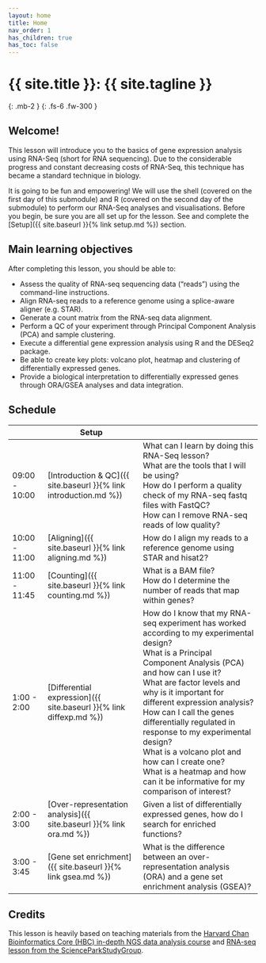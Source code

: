 ```yaml
---
layout: home
title: Home
nav_order: 1
has_children: true
has_toc: false
---
```


# {{ site.title }}: {{ site.tagline }}
{: .mb-2 }
{: .fs-6 .fw-300 }

## Welcome!

This lesson will introduce you to the basics of gene expression analysis using RNA-Seq (short for RNA sequencing). Due to the considerable progress and constant decreasing costs of RNA-Seq, this technique has became a standard technique in biology.

It is going to be fun and empowering! We will use the shell (covered on the first day of this submodule) and R (covered on the second day of the submodule) to perform our RNA-Seq analyses and visualisations. Before you begin, be sure you are all set up for the lesson. See and complete the [Setup]({{ site.baseurl }}{% link setup.md %})  section.

## Main learning objectives

After completing this lesson, you should be able to:

* Assess the quality of RNA-seq sequencing data (“reads”) using the command-line instructions.
* Align RNA-seq reads to a reference genome using a splice-aware aligner (e.g. STAR).
* Generate a count matrix from the RNA-seq data alignment.
* Perform a QC of your experiment through Principal Component Analysis (PCA) and sample clustering.
* Execute a differential gene expression analysis using R and the DESeq2 package.
* Be able to create key plots: volcano plot, heatmap and clustering of differentially expressed genes.
* Provide a biological interpretation to differentially expressed genes through ORA/GSEA analyses and data integration.

## Schedule

|     | Setup |     | 
| --- | ---   | --- |
| 09:00 - 10:00 | [Introduction & QC]({{ site.baseurl }}{% link introduction.md %}) | What can I learn by doing this RNA-Seq lesson?<br>What are the tools that I will be using?<br>How do I perform a quality check of my RNA-seq fastq files with FastQC?<br>How can I remove RNA-seq reads of low quality? |
| 10:00 - 11:00 | [Aligning]({{ site.baseurl }}{% link aligning.md %}) | How do I align my reads to a reference genome using STAR and hisat2? | 
| 11:00 - 11:45 | [Counting]({{ site.baseurl }}{% link counting.md %})  | What is a BAM file?<br>How do I determine the number of reads that map within genes? |
| 1:00 - 2:00  | [Differential expression]({{ site.baseurl }}{% link diffexp.md %}) | How do I know that my RNA-seq experiment has worked according to my experimental design?<br>What is a Principal Component Analysis (PCA) and how can I use it?<br>What are factor levels and why is it important for different expression analysis?<br>How can I call the genes differentially regulated in response to my experimental design?<br>What is a volcano plot and how can I create one?<br>What is a heatmap and how can it be informative for my comparison of interest? |
| 2:00 - 3:00 | [Over-representation analysis]({{ site.baseurl }}{% link ora.md %}) | Given a list of differentially expressed genes, how do I search for enriched functions? |
| 3:00 - 3:45 | [Gene set enrichment]({{ site.baseurl }}{% link gsea.md %}) | What is the difference between an over-representation analysis (ORA) and a gene set enrichment analysis (GSEA)? |

## Credits

This lesson is heavily based on teaching materials from the [Harvard Chan Bioinformatics Core (HBC) in-depth NGS data analysis course](https://hbctraining.github.io/In-depth-NGS-Data-Analysis-Course) and [RNA-seq lesson from the ScienceParkStudyGroup](https://github.com/ScienceParkStudyGroup/rnaseq-lesson). 

